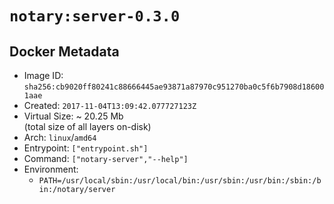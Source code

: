 # `notary:server-0.3.0`

## Docker Metadata

- Image ID: `sha256:cb9020ff80241c88666445ae93871a87970c951270ba0c5f6b7908d186001aae`
- Created: `2017-11-04T13:09:42.077727123Z`
- Virtual Size: ~ 20.25 Mb  
  (total size of all layers on-disk)
- Arch: `linux`/`amd64`
- Entrypoint: `["entrypoint.sh"]`
- Command: `["notary-server","--help"]`
- Environment:
  - `PATH=/usr/local/sbin:/usr/local/bin:/usr/sbin:/usr/bin:/sbin:/bin:/notary/server`
